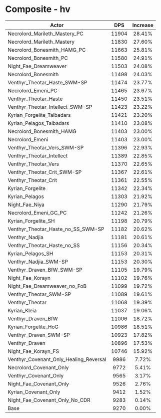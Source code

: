# Composite - hv
| Actor | DPS | Increase |
|---|:---:|:---:|
|Necrolord_Marileth_Mastery_PC|11904|28.41%|
|Necrolord_Marileth_Mastery|11830|27.60%|
|Necrolord_Bonesmith_HAMG_PC|11663|25.81%|
|Necrolord_Bonesmith_PC|11580|24.91%|
|Night_Fae_Dreamweaver|11503|24.08%|
|Necrolord_Bonesmith|11498|24.03%|
|Venthyr_Theotar_Haste_SWM-SP|11474|23.77%|
|Necrolord_Emeni_PC|11465|23.67%|
|Venthyr_Theotar_Haste|11450|23.51%|
|Venthyr_Theotar_Intellect_SWM-SP|11423|23.22%|
|Kyrian_Forgelite_Talbadars|11421|23.20%|
|Kyrian_Pelagos_Talbadars|11410|23.08%|
|Necrolord_Bonesmith_HAMG|11403|23.00%|
|Necrolord_Emeni|11403|23.00%|
|Venthyr_Theotar_Vers_SWM-SP|11396|22.93%|
|Venthyr_Theotar_Intellect|11389|22.85%|
|Venthyr_Theotar_Vers|11370|22.65%|
|Venthyr_Theotar_Crit_SWM-SP|11367|22.61%|
|Venthyr_Theotar_Crit|11361|22.55%|
|Kyrian_Forgelite|11342|22.34%|
|Kyrian_Pelagos|11303|21.92%|
|Night_Fae_Niya|11290|21.79%|
|Necrolord_Emeni_GC_PC|11242|21.26%|
|Kyrian_Forgelite_SH|11198|20.79%|
|Venthyr_Theotar_Haste_no_SS_SWM-SP|11182|20.62%|
|Venthyr_Nadjia|11181|20.61%|
|Venthyr_Theotar_Haste_no_SS|11156|20.34%|
|Kyrian_Pelagos_SH|11153|20.31%|
|Venthyr_Nadjia_SWM-SP|11153|20.30%|
|Venthyr_Draven_BfW_SWM-SP|11105|19.79%|
|Night_Fae_Korayn|11102|19.76%|
|Night_Fae_Dreamweaver_no_FoB|11099|19.72%|
|Venthyr_Theotar_SWM-SP|11089|19.61%|
|Venthyr_Theotar|11068|19.39%|
|Kyrian_Kleia|11037|19.06%|
|Venthyr_Draven_BfW|11006|18.72%|
|Kyrian_Forgelite_HoG|10986|18.51%|
|Venthyr_Draven_SWM-SP|10923|17.82%|
|Venthyr_Draven|10896|17.53%|
|Night_Fae_Korayn_FS|10746|15.92%|
|Venthyr_Covenant_Only_Healing_Reversal|9986|7.72%|
|Necrolord_Covenant_Only|9772|5.41%|
|Venthyr_Covenant_Only|9565|3.17%|
|Night_Fae_Covenant_Only|9526|2.76%|
|Kyrian_Covenant_Only|9412|1.52%|
|Night_Fae_Covenant_Only_No_CDR|9283|0.14%|
|Base|9270|0.00%|
